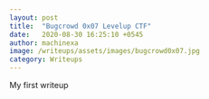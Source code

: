 ```yaml
---
layout: post
title:  "Bugcrowd 0x07 Levelup CTF"
date:   2020-08-30 16:25:10 +0545
author: machinexa
image: /writeups/assets/images/bugcrowd0x07.jpg
category: Writeups
---
```

My first writeup
